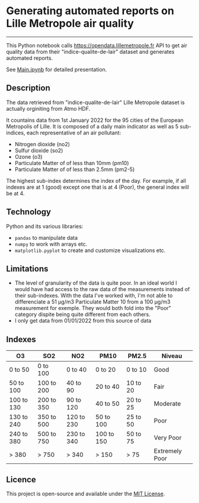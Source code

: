 # Generating automated reports on Lille Metropole air quality
-----------
This Python notebook calls https://opendata.lillemetropole.fr API to get air quality data from their "indice-qualite-de-lair" dataset and generates automated reports.

See [Main.ipynb](https://github.com/crish1eev1/MEL_air-quality/blob/main/Main.ipynb) for detailed presentation.


## Description
The data retrieved from "indice-qualite-de-lair" Lille Metropole dataset is actually orginiting from Atmo HDF. 

It countains data from 1st January 2022 for the 95 cities of the European Metropolis of Lille. It is composed of a daily main indicator as well as 5 sub-indices, each representative of an air pollutant:
- Nitrogen dioxide (no2) 
- Sulfur dioxide (so2) 
- Ozone (o3) 
- Particulate Matter of of less than 10mm (pm10)
- Particulate Matter of of less than 2.5mm (pm2-5) 

The highest sub-index determines the index of the day. For example, if all indexes are at 1 (good) except one that is at 4 (Poor), the general index will be at 4.


## Technology
Python and its various libraries:
- `pandas` to manipulate data
- `numpy` to work with arrays etc.
- `matplotlib.pyplot` to create and customize visualizations
etc.


## Limitations

- The level of granularity of the data is quite poor. In an ideal world I would have had access to the raw data of the measurements instead of their sub-indexes. With the data I've worked with, I'm not able to differenciate a 51 µg/m3 Particulate Matter 10 from a 100 µg/m3 measurement for exemple. They would both fold into the "Poor" category dispite being quite different from each others. 
- I only get data from 01/01/2022 from this source of data


## Indexes 

| O3          | SO2        | NO2        | PM10       | PM2.5    | Niveau              |
|-------------|------------|------------|------------|----------|---------------------|
| 0 to 50     | 0 to 100   | 0 to 40    | 0 to 20    | 0 to 10  | Good                |
| 50 to 100   | 100 to 200 | 40 to 90   | 20 to 40   | 10 to 20 | Fair                |
| 100 to 130  | 200 to 350 | 90 to 120  | 40 to 50   | 20 to 25 | Moderate            |
| 130 to 240  | 350 to 500 | 120 to 230 | 50 to 100  | 25 to 50 | Poor                |
| 240 to 380  | 500 to 750 | 230 to 340 | 100 to 150 | 50 to 75 | Very Poor           |
| > 380       | > 750      | > 340      | > 150      | > 75     | Extremely Poor      |	 


## Licence
This project is open-source and available under the [MIT License](https://choosealicense.com/licenses/mit/). 